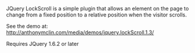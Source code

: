 JQuery LockScroll is a simple plugin that allows an element on the page to change from a fixed position to a relative position when the visitor scrolls.

See the demo at:
http://anthonymclin.com/media/demos/jquery.lockScroll.1.3/


Requires JQuery 1.6.2 or later
